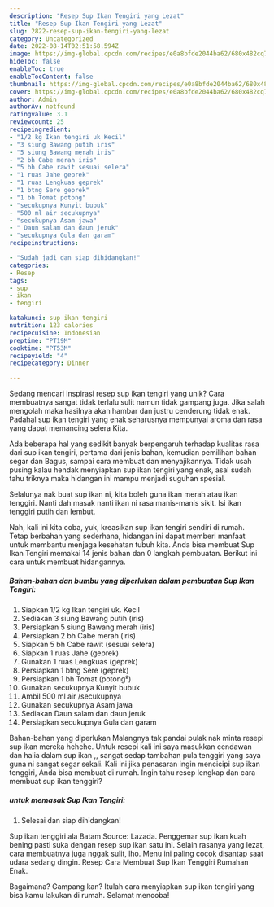 ```yaml
---
description: "Resep Sup Ikan Tengiri yang Lezat"
title: "Resep Sup Ikan Tengiri yang Lezat"
slug: 2822-resep-sup-ikan-tengiri-yang-lezat
category: Uncategorized
date: 2022-08-14T02:51:58.594Z
image: https://img-global.cpcdn.com/recipes/e0a8bfde2044ba62/680x482cq70/sup-ikan-tengiri-foto-resep-utama.jpg
hideToc: false
enableToc: true
enableTocContent: false
thumbnail: https://img-global.cpcdn.com/recipes/e0a8bfde2044ba62/680x482cq70/sup-ikan-tengiri-foto-resep-utama.jpg
cover: https://img-global.cpcdn.com/recipes/e0a8bfde2044ba62/680x482cq70/sup-ikan-tengiri-foto-resep-utama.jpg
author: Admin
authorAv: notfound
ratingvalue: 3.1
reviewcount: 25
recipeingredient:
- "1/2 kg Ikan tengiri uk Kecil"
- "3 siung Bawang putih iris"
- "5 siung Bawang merah iris"
- "2 bh Cabe merah iris"
- "5 bh Cabe rawit sesuai selera"
- "1 ruas Jahe geprek"
- "1 ruas Lengkuas geprek"
- "1 btng Sere geprek"
- "1 bh Tomat potong"
- "secukupnya Kunyit bubuk"
- "500 ml air secukupnya"
- "secukupnya Asam jawa"
- " Daun salam dan daun jeruk"
- "secukupnya Gula dan garam"
recipeinstructions:

- "Sudah jadi dan siap dihidangkan!"
categories:
- Resep
tags:
- sup
- ikan
- tengiri

katakunci: sup ikan tengiri 
nutrition: 123 calories
recipecuisine: Indonesian
preptime: "PT19M"
cooktime: "PT53M"
recipeyield: "4"
recipecategory: Dinner

---
```





Sedang mencari inspirasi resep sup ikan tengiri yang unik? Cara membuatnya sangat tidak terlalu sulit namun tidak gampang juga. Jika salah mengolah maka hasilnya akan hambar dan justru cenderung tidak enak. Padahal sup ikan tengiri yang enak seharusnya mempunyai aroma dan rasa yang dapat memancing selera Kita.





Ada beberapa hal yang sedikit banyak berpengaruh terhadap kualitas rasa dari sup ikan tengiri, pertama dari jenis bahan, kemudian pemilihan bahan segar dan Bagus, sampai cara membuat dan menyajikannya. Tidak usah pusing kalau hendak menyiapkan sup ikan tengiri yang enak,      asal sudah tahu triknya maka hidangan ini mampu menjadi suguhan spesial.














Selalunya nak buat sup ikan ni, kita boleh guna ikan merah atau ikan tenggiri. Nanti dah masak nanti ikan ni rasa manis-manis sikit. Isi ikan tenggiri putih dan lembut.






Nah, kali ini kita coba, yuk, kreasikan sup ikan tengiri sendiri di rumah. Tetap berbahan yang sederhana, hidangan ini dapat memberi manfaat untuk membantu menjaga kesehatan tubuh kita. Anda bisa membuat Sup Ikan Tengiri memakai 14 jenis bahan dan 0 langkah pembuatan. Berikut ini cara untuk membuat hidangannya.

<!--inarticleads1-->

##### Bahan-bahan dan bumbu yang diperlukan dalam pembuatan Sup Ikan Tengiri:

1. Siapkan 1/2 kg Ikan tengiri uk. Kecil
1. Sediakan 3 siung Bawang putih (iris)
1. Persiapkan 5 siung Bawang merah (iris)
1. Persiapkan 2 bh Cabe merah (iris)
1. Siapkan 5 bh Cabe rawit (sesuai selera)
1. Siapkan 1 ruas Jahe (geprek)
1. Gunakan 1 ruas Lengkuas (geprek)
1. Persiapkan 1 btng Sere (geprek)
1. Persiapkan 1 bh Tomat (potong²)
1. Gunakan secukupnya Kunyit bubuk
1. Ambil 500 ml air /secukupnya
1. Gunakan secukupnya Asam jawa
1. Sediakan  Daun salam dan daun jeruk
1. Persiapkan secukupnya Gula dan garam


Bahan-bahan yang diperlukan Malangnya tak pandai pulak nak minta resepi sup ikan mereka hehehe. Untuk resepi kali ini saya masukkan cendawan dan halia dalam sup ikan ,, sangat sedap tambahan pula tenggiri yang saya guna ni sangat segar sekali. Kali ini jika penasaran ingin mencicipi sup ikan tenggiri, Anda bisa membuat di rumah. Ingin tahu resep lengkap dan cara membuat sup ikan tenggiri? 

<!--inarticleads2-->

#####  untuk memasak Sup Ikan Tengiri:


1. Selesai dan siap dihidangkan!

Sup ikan tenggiri ala Batam Source: Lazada. Penggemar sup ikan kuah bening pasti suka dengan resep sup ikan satu ini. Selain rasanya yang lezat, cara membuatnya juga nggak sulit, lho. Menu ini paling cocok disantap saat udara sedang dingin. Resep Cara Membuat Sup Ikan Tenggiri Rumahan Enak. 

Bagaimana? Gampang kan? Itulah cara menyiapkan sup ikan tengiri yang bisa kamu lakukan di rumah. Selamat mencoba!
